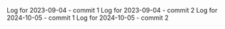 Log for 2023-09-04 - commit 1
Log for 2023-09-04 - commit 2
Log for 2024-10-05 - commit 1
Log for 2024-10-05 - commit 2
